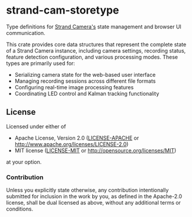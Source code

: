 # strand-cam-storetype

Type definitions for [Strand Camera's](https://strawlab.org/strand-cam) state
management and browser UI communication.

This crate provides core data structures that represent the complete state of a
Strand Camera instance, including camera settings, recording status, feature detection
configuration, and various processing modes. These types are primarily used for:

- Serializing camera state for the web-based user interface
- Managing recording sessions across different file formats
- Configuring real-time image processing features
- Coordinating LED control and Kalman tracking functionality

## License

Licensed under either of

- Apache License, Version 2.0 ([LICENSE-APACHE](LICENSE-APACHE) or <http://www.apache.org/licenses/LICENSE-2.0>)
- MIT license ([LICENSE-MIT](LICENSE-MIT) or
<http://opensource.org/licenses/MIT>)

at your option.

### Contribution

Unless you explicitly state otherwise, any contribution intentionally submitted
for inclusion in the work by you, as defined in the Apache-2.0 license, shall be
dual licensed as above, without any additional terms or conditions.
